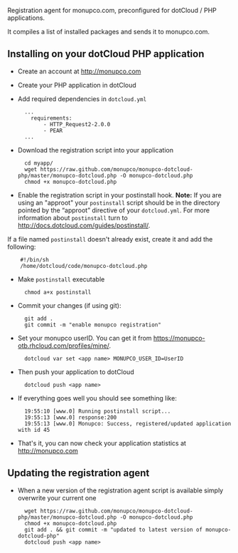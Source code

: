 Registration agent for monupco.com, preconfigured for dotCloud / PHP
applications.

It compiles a list of installed packages and sends it to monupco.com.

Installing on your dotCloud PHP application
-------------------------------------------

- Create an account at http://monupco.com

- Create your PHP application in dotCloud

- Add required dependencies in `dotcloud.yml`

        ...
          requirements:
              - HTTP_Request2-2.0.0
              - PEAR
        ...

- Download the registration script into your application

        cd myapp/
        wget https://raw.github.com/monupco/monupco-dotcloud-php/master/monupco-dotcloud.php -O monupco-dotcloud.php
        chmod +x monupco-dotcloud.php

- Enable the registration script in your postinstall hook. **Note:**
If you are using an "approot" your `postinstall` script should be in the 
directory pointed by the “approot” directive of your `dotcloud.yml`.
For more information about `postinstall` turn to 
http://docs.dotcloud.com/guides/postinstall/.

If a file named `postinstall` doesn't already exist, create it and add the following:

        #!/bin/sh
        /home/dotcloud/code/monupco-dotcloud.php

- Make `postinstall` executable

        chmod a+x postinstall

- Commit your changes (if using git):

        git add .
        git commit -m "enable monupco registration"

- Set your monupco userID. You can get it from https://monupco-otb.rhcloud.com/profiles/mine/.

        dotcloud var set <app name> MONUPCO_USER_ID=UserID

- Then push your application to dotCloud

        dotcloud push <app name>

- If everything goes well you should see something like:

        19:55:10 [www.0] Running postinstall script...
        19:55:13 [www.0] response:200
        19:55:13 [www.0] Monupco: Success, registered/updated application with id 45

- That's it, you can now check your application statistics at http://monupco.com

Updating the registration agent
-------------------------------

- When a new version of the registration agent script is available simply overwrite your current one

        wget https://raw.github.com/monupco/monupco-dotcloud-php/master/monupco-dotcloud.php -O monupco-dotcloud.php
        chmod +x monupco-dotcloud.php
        git add . && git commit -m "updated to latest version of monupco-dotcloud-php"
        dotcloud push <app name>
